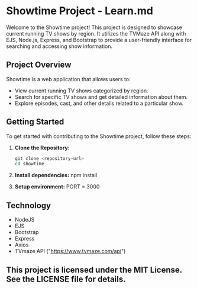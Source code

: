 # Showtime Project - Learn.md

Welcome to the Showtime project! This project is designed to showcase current running TV shows by region. It utilizes the TVMaze API along with EJS, Node.js, Express, and Bootstrap to provide a user-friendly interface for searching and accessing show information.

## Project Overview

Showtime is a web application that allows users to:

- View current running TV shows categorized by region.
- Search for specific TV shows and get detailed information about them.
- Explore episodes, cast, and other details related to a particular show.

## Getting Started

To get started with contributing to the Showtime project, follow these steps:

1. **Clone the Repository:**

   ```bash
   git clone <repository-url>
   cd showtime

   ```

2. **Install dependencies:**
   npm install

3. **Setup environment:**
   PORT = 3000

## Technology

- NodeJS
- EJS
- Bootstrap
- Express
- Axios
- TVmaze API ("https://www.tvmaze.com/api")

## This project is licensed under the MIT License. See the LICENSE file for details.
